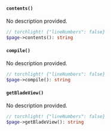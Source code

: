 <section id="html-page-methods">

<!-- Start generated docs for Hyde\Pages\HtmlPage -->
<!-- Generated by HydePHP DocGen script at 2023-03-10 20:56:21 in 1.08ms -->

#### `contents()`

No description provided.

```php
// torchlight! {"lineNumbers": false}
$page->contents(): string
```

#### `compile()`

No description provided.

```php
// torchlight! {"lineNumbers": false}
$page->compile(): string
```

#### `getBladeView()`

No description provided.

```php
// torchlight! {"lineNumbers": false}
$page->getBladeView(): string
```

<!-- End generated docs for Hyde\Pages\HtmlPage -->

</section>
